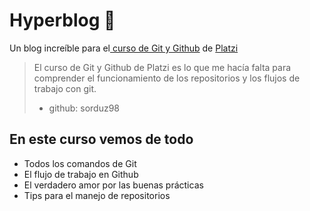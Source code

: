 # Hyperblog 🦖
Un blog increíble para el[ curso de Git y Github](https://platzi.com/cursos/git-github/ " curso de Git y Github") de [Platzi](https://platzi.com/ "Platzi")
> El curso de Git y Github de Platzi es lo que me hacía falta para comprender el funcionamiento de los repositorios y los flujos de trabajo con git.
> - github: sorduz98

## En este curso vemos de todo
* Todos los comandos de Git
* El flujo de trabajo en Github
* El verdadero amor por las buenas prácticas
* Tips para el manejo de repositorios
